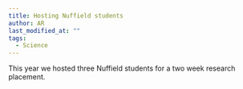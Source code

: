 ```yaml
---
title: Hosting Nuffield students
author: AR
last_modified_at: ""
tags:
  - Science
---
```

<!-- excerpt start -->
This year we hosted three Nuffield students for a two week research placement.
<!-- excerpt end -->
